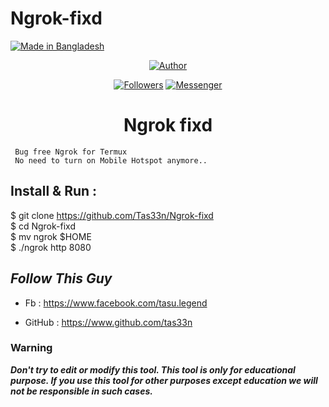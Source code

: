 # Ngrok-fixd
<p align="left">

<a href="#"><img title="Made in Bangladesh" src="https://img.shields.io/badge/MADE%20IN-BANGLADESH-green?colorA=%23ff0000&colorB=%23017e40&style=for-the-badge"></a>

</p>

<p align="center">
<p align="center">
<a href="https://github.com/tas33n"><img title="Author" src="https://img.shields.io/badge/Author-Tas33n-0213ab.svg?style=for-the-badge&logo=github"></a>
</p>
<p align="center">
<a href="https://github.com/tas33n/followers"><img title="Followers" src="https://img.shields.io/github/followers/tas33n?color=red&style=flat-square"></a>
<a href="https://m.me/tasu.legend"><img title="Messenger" src="https://img.shields.io/badge/Chat-Messenger-blue?style=flat-square&logo=messenger"></a>
</p>
<h1 align="center">Ngrok fixd</h1>
<p align="center">

     Bug free Ngrok for Termux 
     No need to turn on Mobile Hotspot anymore..

</p>

## Install & Run :
$ git clone https://github.com/Tas33n/Ngrok-fixd
<br>
$ cd Ngrok-fixd
<BR>
$ mv ngrok $HOME
 <br>
$ ./ngrok http 8080

## ***Follow This Guy***

* Fb     :  https://www.facebook.com/tasu.legend

* GitHub : https://www.github.com/tas33n

### Warning

***Don't try to edit or modify this tool. This tool is only for educational purpose. If you use this tool for other purposes except education we will not be responsible in such cases.***

